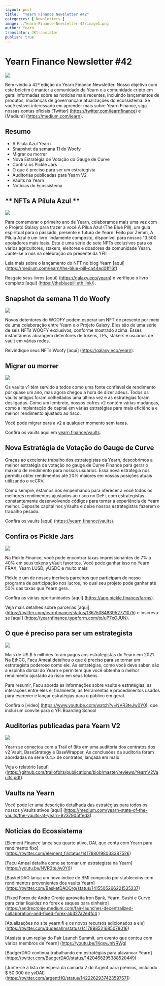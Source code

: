 ```yaml
---
layout: post
title:  "Yearn Finance Newsletter #42"
categories: [ Newsletters ]
image: ./Yearn-Finance-Newsletter-42/image1.png
author: Yearn
translator: JKtranslator
publish: true
---
```


# Yearn Finance Newsletter #42

![](image1.png)

Bem-vindo à 42ª edição do Yearn Finance Newsletter. Nosso objetivo com este boletim é manter a comunidade da Yearn e a comunidade cripto em geral informadas sobre as notícias mais recentes, incluindo lançamentos de produtos, mudanças de governança e atualizações do ecossistema. Se você estiver interessado em aprender mais sobre Yearn Finance, siga nossas contas oficiais [Twitter] (https://twitter.com/iearnfinance) e [Medium] (https://medium.com/iearn).

## **Resumo**

- A Pílula Azul Yearn
- Snapshot da semana 11 do Woofy
- Migrar ou morrer
- Nova Estratégia de Votação do Gauge de Curve
- Confira os Pickle Jars
- O que é preciso para ser um estrategista
- Auditorias publicadas para Yearn V2
- Vaults na Yearn
- Notícias do Ecossistema

## ** NFTs A Pílula Azul **

![](image2.png)

Para comemorar o primeiro ano de Yearn, colaboramos mais uma vez com o Projeto Galaxy para trazer a você  A Pílua Azul (The Blue Pill), um guia espiritual para o passado, presente e futuro de Yearn. Feito por Zemm, A Pílula Azul é um livro lindamente composto, disponível para nossos 13.500 apoiadores mais leais. Esta é uma série de sete NFTs exclusivos para os vários agricultores, stakers, eleitores e doadores da comunidade Yearn. Junte-se a nós na celebração do presente da YFI!

Leia mais sobre o lançamento do NFT no blog Yearn [aqui] (https://medium.com/iearn/the-blue-pill-ca44ed01f16f).

Resgate seus livros [aqui] (https://galaxy.eco/yearn) e verifique o livro completo [aqui] (https://thebluepill.eth.link/).

## **Snapshot da semana 11 do Woofy**

![](image3.png)

Novos detentores do WOOFY podem esperar um NFT de presente por meio de uma colaboração entre Yearn e o Projeto Galaxy. Eles são de uma série de seis NFTs WOOFY exclusivos, conforme mostrado acima. Esses instantâneos abrangem detentores de tokens, LPs, stakers e usuários de vault em várias redes.

Reivindique seus NFTs Woofy [aqui] (https://galaxy.eco/yearn).

## **Migrar ou morrer**

![](image4.png)

Os vaults v1 têm servido a todos como uma fonte confiável de rendimento por quase um ano, mas agora chegou a hora de dizer adeus. Todos os vaults antigos foram colheitados uma última vez e as estratégias foram desligadas. Como um lembrete, nossos cofres v2 contém várias mudanças, como a implantação de capital em várias estratégias para mais eficiência e melhor rendimento ajustado ao risco.

Você pode migrar para a v2 a qualquer momento sem taxas.

Confira os vaults aqui em [yearn.finance/vaults](https://yearn.finance/vaults).

## **Nova Estratégia de Votação do Gauge de Curve**

Graças ao excelente trabalho dos estrategistas da Yearn, descobrimos a melhor estratégia de votação no gauge de Curve Finance para gerar o máximo de rendimento para nossos usuários. Essa nova estratégia nos permitiu obter rendimentos até 20% maiores em nossas posições atuais utilizando o veCRV.

Como sempre, estamos nos empenhando para oferecer a você todos os melhores rendimentos ajustados ao risco no DeFi, com estrategistas constantemente desenvolvendo códigos para tornar a experiência de Yearn melhor. Deposite capital nos yVaults e deixe nossos estrategistas fazerem o trabalho pesado.

Confira os vaults [aqui] (https://yearn.finance/vaults).

## **Confira os Pickle Jars**

![](image5.png)

Na Pickle Finance, você pode encontrar taxas impressionantes de 7% a 40% em seus tokens yVault favoritos. Você pode ganhar isso no Yearn FRAX, Yearn LUSD, yUSDC e muito mais!

Pickle é um de nossos incríveis parceiros que participam de nosso programa de participação nos lucros, no qual seu projeto pode ganhar até 50% das taxas que Yearn gera.

Confira as várias oportunidades [aqui] (https://app.pickle.finance/farms).

Veja mais detalhes sobre parcerias [aqui] (https://twitter.com/iearnfinance/status/1367508483952771075) e inscreva-se [aqui] (https://yearnfinance.typeform.com/to/uP7xOJUN).

## **O que é preciso para ser um estrategista**

![](image6.png)

Mais de US $ 5 milhões foram pagos aos estrategistas do Yearn em 2021. Na EthCC, Facu Ameal detalhou o que é preciso para se tornar um estrategista poderoso como ele. As estratégias, como você deve saber, são a espinha dorsal do Yearn e permitem que você obtenha o melhor rendimento ajustado ao risco em seus tokens.

Para resumir, Facu aborda as informações sobre vaults e estratégias, as interações entre eles e, finalmente, as ferramentas e procedimentos usados para escrever e lançar estratégias para o público em geral.

Confira o [vídeo] (https://www.youtube.com/watch?v=NVR3teJw0Y0), que inclui um convite para o YFI Boarding School

## **Auditorias publicadas para Yearn V2**

![](image7.png)

Yearn se conectou com a Trail of Bits em uma auditoria dos contratos dos  v2 Vault, BaseStrategy e BaseWrapper. As conclusões da auditoria foram abordadas na série 0.4.x de contratos, lançada em maio.

Veja o relatório [aqui] (https://github.com/trailofbits/publications/blob/master/reviews/YearnV2Vaults.pdf).

## **Vaults na Yearn**

Você pode ler uma descrição detalhada das estratégias para todos os nossos yVaults ativos [aqui] (https://medium.com/yearn-state-of-the-vaults/the-vaults-at-yearn-9237905ffed3).

## **Notícias do Ecossistema**

[Element Finance lança seu quarto ativo, DAI, que conta com Yearn para rendimento fixo] (https://twitter.com/element_fi/status/1417880198033387526)

[Facu Ameal detalha como se tornar um estrategista na Yearn] (https://youtu.be/NVR3teJw0Y0)

[BasketDAO lança um novo índice de BMI composto por stablecoins com rendimentos provenientes dos vaults Yearn] (https://twitter.com/BasketDAOOrg/status/1415505266221535237)

[Fixed Forex de Andre Cronje aproveita Iron Bank, Yearn, Sushi e Curve para criar liquidez no forex e saques para dinheiro] (https://andrecronje.medium.com/fair-launches-decentralized-collaboration-and-fixed-forex-ab327a2e4fc4 )

[Atualizações no site yearn.fi e os novos recursos adicionados a ele] (https://twitter.com/dudesahn/status/1417898521685078016)

[Assista a um replay do Fair Launch Summit, um evento que contou com vários membros de Yearn] (https://youtu.be/1KqxvJnNRWg)

[BadgerDAO continua trabalhando em estratégias para alavancar Yearn] (https://twitter.com/BadgerDAO/status/1420468295388520449)

[Junte-se à lista de espera da camada 2 do Argent para prêmios, incluindo $ 50.000 de yvDAI] (https://twitter.com/argentHQ/status/1422262937423597571)